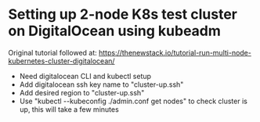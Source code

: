 # Setting up 2-node K8s test cluster on DigitalOcean using kubeadm

Original tutorial followed at: https://thenewstack.io/tutorial-run-multi-node-kubernetes-cluster-digitalocean/

* Need digitalocean CLI and kubectl setup
* Add digitalocean ssh key name to "cluster-up.ssh"
* Add desired region to "cluster-up.ssh"
* Use "kubectl --kubeconfig ./admin.conf get nodes" to check cluster is up, this will take a few minutes




